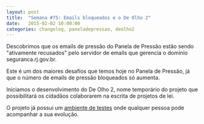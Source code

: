 ```yaml
---
layout: post
title:  "Semana #75: Emails bloqueados e o De Olho 2"
date:   2015-02-02 10:00:00
categories: changelog, paneladepressao, deolho2
---
```

Descobrimos que os emails de pressão do Panela de Pressão estão sendo "ativamente recusados" pelo servidor
de emails que gerencia o domínio seguranca.rj.gov.br.

Este é um dos maiores desafios que temos hoje no Panela de Pressão, já que o número de emails de pressão
bloqueados só aumenta.

Iniciamos o desenvolvimento do De Olho 2, nome temporário do projeto que possibilitará os cidadãos
colaborarem na escrita de projetos de lei.

O projeto já possui um [ambiente de testes](http://deolho2-staging.herokuapp.com/projects/1) onde qualquer
pessoa pode acompanhar a sua evolução.
